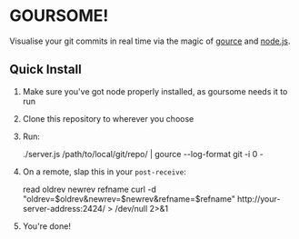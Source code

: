 # GOURSOME!

Visualise your git commits in real time via the magic of [gource](https://github.com/acaudwell/Gource)
and [node.js](https://github.com/joyent/node).

## Quick Install

1) Make sure you've got node properly installed, as goursome needs it to run
2) Clone this repository to wherever you choose
3) Run:

    ./server.js /path/to/local/git/repo/ | gource --log-format git -i 0 -

4) On a remote, slap this in your `post-receive`:

    read oldrev newrev refname
    curl -d "oldrev=$oldrev&newrev=$newrev&refname=$refname" http://your-server-address:2424/ > /dev/null 2>&1

5) You're done!
